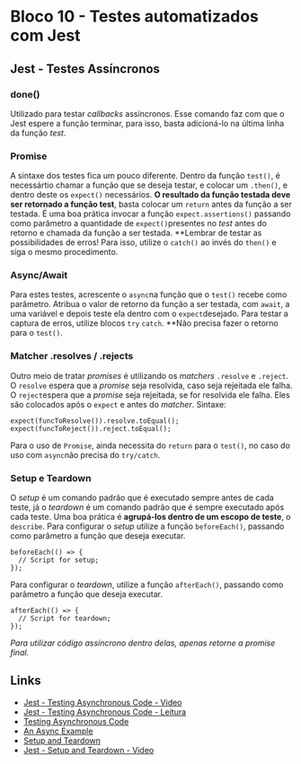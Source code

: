 # Bloco 10 - Testes automatizados com Jest

## Jest - Testes Assíncronos

### done()

Utilizado para testar *callbacks* assíncronos. Esse comando faz com que o Jest espere a função terminar, para isso, basta adicioná-lo na última linha da função *test*.

### Promise

A sintaxe dos testes fica um pouco diferente. Dentro da função `test()`, é necessártio chamar a função que se deseja testar, e colocar um `.then()`, e dentro deste os `expect()` necessários. **O resultado da função testada deve ser retornado a função test**, basta colocar um `return` antes da função a ser testada. É uma boa prática invocar a função `expect.assertions()` passando como parâmetro a quantidade de `expect()`presentes no *test* antes do retorno e chamada da função a ser testada. **Lembrar de testar as possibilidades de erros! Para isso, utilize o `catch()` ao invés do `then()` e siga o mesmo procedimento.

### Async/Await

Para estes testes, acrescente o `async`na função que o `test()` recebe como parâmetro. Atribua o valor de retorno da função a ser testada, com `await`, a uma variável e depois teste ela dentro com o `expect`desejado. Para testar a captura de erros, utilize blocos `try` `catch`. **Não precisa fazer o retorno para o `test()`.

### Matcher .resolves / .rejects

Outro meio de tratar *promises* é utilizando os *matchers* `.resolve` e `.reject`. O `resolve` espera que a *promise* seja resolvida, caso seja rejeitada ele falha. O `reject`espera que a *promise* seja rejeitada, se for resolvida ele falha. Eles são colocados após o `expect` e antes do *matcher*. Sintaxe:

```
expect(funcToResolve()).resolve.toEqual();
expect(funcToReject()).reject.toEqual();
```

Para o uso de `Promise`, ainda necessita do `return` para o `test()`, no caso do uso com `async`não precisa do `try/catch`.

### Setup e Teardown

O *setup* é um comando padrão que é executado sempre antes de cada teste, já o *teardown* é um comando padrão que é sempre executado após cada teste. Uma boa prática é **agrupá-los dentro de um escopo de teste**, o `describe`.
Para configurar o *setup* utilize a função `beforeEach()`, passando como parâmetro a função que deseja executar.

```
beforeEach(() => {
  // Script for setup;
});
```

Para configurar o *teardown*, utilize a função `afterEach()`, passando como parâmetro a função que deseja executar.

```
afterEach(() => {
  // Script for teardown;
});
```

*Para utilizar código assíncrono dentro delas, apenas retorne a promise final.* 

## Links

- [Jest - Testing Asynchronous Code - Video](https://www.youtube.com/watch?v=Y4PHrT6Cc_A)
- [Jest - Testing Asynchronous Code - Leitura](https://deltice.github.io/jest/docs/pt-BR/asynchronous.html#content)
- [Testing Asynchronous Code](https://jestjs.io/docs/en/asynchronous)
- [An Async Example](https://jestjs.io/docs/en/tutorial-async)
- [Setup and Teardown](https://jestjs.io/docs/en/setup-teardown)
- [Jest - Setup and Teardown - Video](https://www.youtube.com/watch?v=wWx9uZa-Wnk)